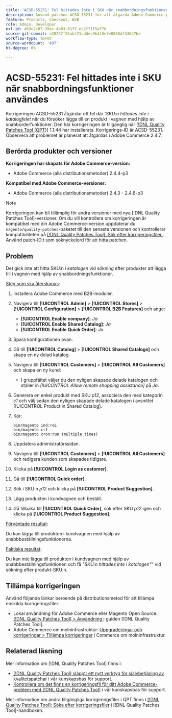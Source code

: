 ```yaml
---
title: 'ACSD-55231: Fel hittades inte i SKU när snabbordningsfunktioner användes'
description: Använd patchen ACSD-55231 för att åtgärda Adobe Commerce-problemet där du fick *'SKU:n hittades inte i katalogfelet* när du försökte lägga till en produkt i kundvagnen med hjälp av snabbbeställningsfunktionerna.
feature: Products, Checkout, B2B
role: Admin, Developer
exl-id: 463c2c07-39ec-4b03-81f7-ec2f71f5af76
source-git-commit: a28257f55abf21cddec9b415e7e8858df33647be
workflow-type: tm+mt
source-wordcount: '497'
ht-degree: 0%

---
```


# ACSD-55231: Fel hittades inte i SKU när snabbordningsfunktioner användes

Korrigeringen ACSD-55231 åtgärdar ett fel där *&#39;SKU:n hittades inte i katalogfelet* när du försöker lägga till en produkt i vagnen med hjälp av snabborderfunktioner. Den här korrigeringen är tillgänglig när [[!DNL Quality Patches Tool (QPT)]](/help/announcements/adobe-commerce-announcements/magento-quality-patches-released-new-tool-to-self-serve-quality-patches.md) 1.1.44 har installerats. Korrigerings-ID är ACSD-55231. Observera att problemet är planerat att åtgärdas i Adobe Commerce 2.4.7.

## Berörda produkter och versioner

**Korrigeringen har skapats för Adobe Commerce-version:**

* Adobe Commerce (alla distributionsmetoder) 2.4.4-p3

**Kompatibel med Adobe Commerce-versioner:**

* Adobe Commerce (alla distributionsmetoder) 2.4.3 - 2.4.6-p3

>[!NOTE]
>
>Korrigeringen kan bli tillämplig för andra versioner med nya [!DNL Quality Patches Tool]-versioner. Om du vill kontrollera om korrigeringen är kompatibel med din Adobe Commerce-version uppdaterar du `magento/quality-patches`-paketet till den senaste versionen och kontrollerar kompatibiliteten på [[!DNL Quality Patches Tool]: Sök efter korrigeringsfiler ](https://experienceleague.adobe.com/tools/commerce-quality-patches/index.html?lang=sv-SE). Använd patch-ID:t som söknyckelord för att hitta patchen.

## Problem

Det gick inte att hitta SKU:n *i katalogen* vid sökning efter produkter att lägga till i vagnen med hjälp av snabbordningsfunktioner.

<u>Steg som ska återskapas</u>:

1. Installera Adobe Commerce med B2B-moduler.
1. Navigera till **[!UICONTROL Admin]** > **[!UICONTROL Stores]** > **[!UICONTROL Configuration]** > **[!UICONTROL B2B Features]** och ange:
   * **[!UICONTROL Enable company]**: *Ja*
   * **[!UICONTROL Enable Shared Catalog]**: *Ja*
   * **[!UICONTROL Enable Quick Order]**: *Ja*
1. Spara konfigurationen ovan.
1. Gå till **[!UICONTROL Catalog]** > **[!UICONTROL Shared Catalogs]** och skapa en ny delad katalog.
1. Navigera till **[!UICONTROL Customers]** > **[!UICONTROL All Customers]** och skapa en ny kund:
   * I gruppfältet väljer du den nyligen skapade delade katalogen och ställer in *[!UICONTROL Allow remote shopping assistance]* på *Ja*.
1. Generera en enkel produkt med SKU *p12*, associera den med kategorin *c1* och välj sedan den nyligen skapade delade katalogen i avsnittet [!UICONTROL Product in Shared Catalog].
1. Kör:

   ```
   bin/magento ind:rei 
   bin/magento c:f 
   bin/magento cron:run (multiple times)
   ```

1. Uppdatera administratörssidan.
1. Navigera till **[!UICONTROL Customers]** > **[!UICONTROL All Customers]** och redigera kunden som skapades tidigare.
1. Klicka på **[!UICONTROL Login as customer]**.
1. Gå till **[!UICONTROL Quick order]**.
1. Sök i SKU:n *p12* och klicka på **[!UICONTROL Product Suggestion]**.
1. Lägg produkten i kundvagnen och beställ.
1. Gå tillbaka till **[!UICONTROL Quick Order]**, sök efter SKU *p12* igen och klicka på **[!UICONTROL Product Suggestion]**.

<u>Förväntade resultat</u>:

Du kan lägga till produkten i kundvagnen med hjälp av snabbbeställningsfunktionerna.

<u>Faktiska resultat</u>:

Du kan inte lägga till produkten i kundvagnen med hjälp av snabbbeställningsfunktionen och få *&quot;SKU:n hittades inte i katalogen&quot;*&quot; vid sökning efter produkt-SKU:n.

## Tillämpa korrigeringen

Använd följande länkar beroende på distributionsmetod för att tillämpa enskilda korrigeringsfiler:

* Lokal användning för Adobe Commerce eller Magento Open Source: [[!DNL Quality Patches Tool] > Användning ](https://experienceleague.adobe.com/docs/commerce-operations/tools/quality-patches-tool/usage.html?lang=sv-SE) i guiden [!DNL Quality Patches Tool].
* Adobe Commerce om molninfrastruktur: [Uppgraderingar och korrigeringar > Tillämpa korrigeringar](https://experienceleague.adobe.com/docs/commerce-cloud-service/user-guide/develop/upgrade/apply-patches.html?lang=sv-SE) i Commerce om molninfrastruktur.

## Relaterad läsning

Mer information om [!DNL Quality Patches Tool] finns i:

* [[!DNL Quality Patches Tool] släppt: ett nytt verktyg för självbetjäning av kvalitetspatchar](/help/announcements/adobe-commerce-announcements/magento-quality-patches-released-new-tool-to-self-serve-quality-patches.md) i vår kunskapsbas för support.
* [Kontrollera om det finns en korrigeringsfil för ditt Adobe Commerce-problem med  [!DNL Quality Patches Tool]](/help/support-tools/patches-available-in-qpt-tool/check-patch-for-magento-issue-with-magento-quality-patches.md) i vår kunskapsbas för support.

Mer information om andra tillgängliga korrigeringsfiler i QPT finns i [[!DNL Quality Patches Tool]: Söka efter korrigeringsfiler ](https://experienceleague.adobe.com/tools/commerce-quality-patches/index.html?lang=sv-SE) i [!DNL Quality Patches Tool]-handboken.
